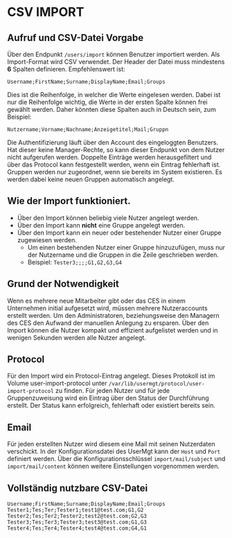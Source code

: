 # CSV IMPORT

## Aufruf und CSV-Datei Vorgabe

Über den Endpunkt `/users/import` können Benutzer importiert werden.
Als Import-Format wird CSV verwendet. Der Header der Datei muss mindestens **6** Spalten definieren.
Empfehlenswert ist: 
```csv
Username;FirstName;Surname;DisplayName;Email;Groups
```
Dies ist die Reihenfolge, in welcher die Werte eingelesen werden. Dabei ist nur die Reihenfolge wichtig, die Werte in der 
ersten Spalte können frei gewählt werden. 
Daher könnten diese Spalten auch in Deutsch sein, zum Beispiel:
```csv
Nutzername;Vorname;Nachname;Anzeigetitel;Mail;Gruppn
```

Die Authentifizierung läuft über den Account des eingeloggten Benutzers. Hat dieser keine Manager-Rechte, so kann dieser 
Endpunkt von dem Nutzer nicht aufgerufen werden. Doppelte Einträge werden herausgefiltert und über das Protocol kann 
festgestellt werden, wenn ein Eintrag fehlerhaft ist. Gruppen werden nur zugeordnet, wenn sie bereits im System existieren.
Es werden dabei keine neuen Gruppen automatisch angelegt.
 
## Wie der Import funktioniert.

* Über den Import können beliebig viele Nutzer angelegt werden.
* Über den Import kann **nicht** eine Gruppe angelegt werden.
* Über den Import kann ein neuer oder bestehender Nutzer einer Gruppe zugewiesen werden.
  * Um einen bestehenden Nutzer einer Gruppe hinzuzufügen, muss nur der Nutzername und die Gruppen in die Zeile 
  geschrieben werden.
  * Beispiel: `Tester3;;;;G1,G2,G3,G4`

## Grund der Notwendigkeit

Wenn es mehrere neue Mitarbeiter gibt oder das CES in einem Unternehmen initial aufgesetzt wird, müssen mehrere 
Nutzeraccounts erstellt werden. Um den Administratoren, beziehungsweise den Managern des CES den Aufwand der manuellen 
Anlegung zu ersparen. Über den Import können die Nutzer kompakt und effizient aufgelistet werden und in wenigen Sekunden 
werden alle Nutzer angelegt.

## Protocol

Für den Import wird ein Protocol-Eintrag angelegt. Dieses Protokoll ist im Volume user-import-protocol unter
`/var/lib/usermgt/protocol/user-import-protocol` zu finden. Für jeden Nutzer und für jede Gruppenzuweisung wird ein 
Eintrag über den Status der Durchführung erstellt. Der Status kann erfolgreich, fehlerhaft oder existiert bereits sein.

## Email

Für jeden erstellten Nutzer wird diesem eine Mail mit seinen Nutzerdaten verschickt. In der Konfigurationsdatei des UserMgt
kann der `Host` und `Port` definiert werden. Über die Konfigurationsschlüssel `import/mail/subject` und `import/mail/content`
können weitere Einstellungen vorgenommen werden.

## Vollständig nutzbare CSV-Datei
```csv
Username;FirstName;Surname;DisplayName;Email;Groups
Tester1;Tes;Ter;Tester1;test1@test.com;G1,G2   
Tester2;Tes;Ter2;Tester2;test2@test.com;G2,G3
Tester3;Tes;Ter3;Tester3;test3@test.com;G1,G3
Tester4;Tes;Ter4;Tester4;test4@test.com;G4,G1
```